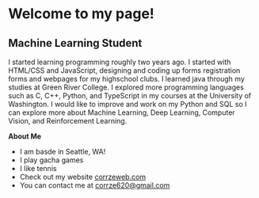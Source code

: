 Welcome to my page!
========================

Machine Learning Student
-------------

I started learning programming roughly two years ago. I started with HTML/CSS and JavaScript, designing and coding up forms registration forms and webpages for my highschool clubs. I learned java through my studies at Green River College. I explored more programming languages such as C, C++, Python, and TypeScript in my courses at the University of Washington. I would like to improve and work on my Python and SQL so I can explore more about Machine Learning, Deep Learning, Computer Vision, and Reinforcement Learning.

**About Me**
*  I am basde in Seattle, WA!
*  I play gacha games
*  I like tennis
*  Check out my website [corrzeweb.com](https://corrzeweb.com/)
*  You can contact me at [corrze620@gmail.com](mailto:corrze620@gmail.com)

